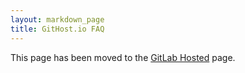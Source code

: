 ```yaml
---
layout: markdown_page
title: GitHost.io FAQ
---
```


This page has been moved to the [GitLab Hosted](/gitlab-hosted/) page.
